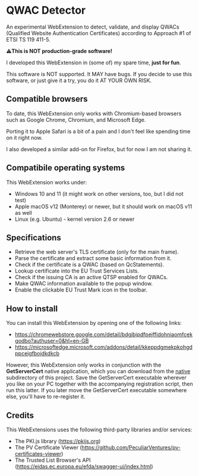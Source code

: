 # QWAC Detector
An experimental WebExtension to detect, validate, and display QWACs (Qualified Website Authentication Certificates) according to Approach #1 of ETSI TS 119 411-5.

⚠**This is NOT production-grade software!**

I developed this WebExtension in (some of) my spare time, __just for fun__.

This software is NOT supported. It MAY have bugs. If you decide to use this software, or just give it a try, you do it AT YOUR OWN RISK.


## Compatible browsers

To date, this WebExtension only works with Chromium-based browsers such as Google Chrome, Chromium, and Microsoft Edge. 

Porting it to Apple Safari is a bit of a pain and I don't feel like spending time on it right now.

I also developed a similar add-on for Firefox, but for now I am not sharing it.

## Compatibile operating systems

This WebExtension works under:
* Windows 10 and 11 (it might work on other versions, too, but I did not test)
* Apple macOS v12 (Monterey) or newer, but it should work on macOS v11 as well
* Linux (e.g. Ubuntu) - kernel version 2.6 or newer

## Specifications
* Retrieve the web server's TLS certificate (only for the main frame).
* Parse the certificate and extract some basic information from it.
* Check if the certificate is a QWAC (based on QcStatements).
* Lookup certificate into the EU Trust Services Lists.
* Check if the issuing CA is an active QTSP enabled for QWACs.
* Make QWAC information available to the popup window.
* Enable the clickable EU Trust Mark icon in the toolbar.

## How to install
You can install this WebExtension by opening one of the following links:
* https://chromewebstore.google.com/detail/bdgjbjpdfpejffidohniaomfcekgodbo?authuser=0&hl=en-GB
* https://microsoftedge.microsoft.com/addons/detail/kkeppdgmekpkohgdppcejgfbojdkdkcb

However, this WebExtension only works in conjunction with the **GetServerCert** native application, which you can download from the [native](native) subdirectory of this project. Save the GetServerCert executable wherever you like on your PC together with the accompanying registration script, then run this latter. If you later move the GetServerCert executable somewhere else, you'll have to re-register it.

## Credits
This WebExtensions uses the following third-party libraries and/or services:
* The PKI.js library (https://pkijs.org)
* The PV Certificate Viewer (https://github.com/PeculiarVentures/pv-certificates-viewer)
* The Trusted List Browser's API (https://eidas.ec.europa.eu/efda/swagger-ui/index.html)

